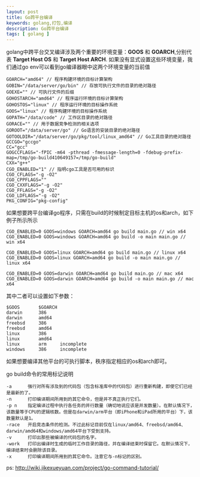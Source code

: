```yaml
---
layout: post
title: Go跨平台编译
keywords: golang,打包,编译
description: Go跨平台编译
tags: [ golang ]
---
```


golang中跨平台交叉编译涉及两个重要的环境变量：**GOOS** 和 **GOARCH**,分别代表 **Target Host OS** 和 **Target Host ARCH**. 如果没有显式设置这些环境变量，我们通过go env可以看到go编译器眼中这两个环境变量的当前值
```
GOARCH="amd64" // 程序构建环境的目标计算架构
GOBIN="/data/server/go/bin" // 存放可执行文件的目录的绝对路径
GOEXE="" // 可执行文件的后缀
GOHOSTARCH="amd64" // 程序运行环境的目标计算架构
GOHOSTOS="linux" // 程序运行环境的目标操作系统
GOOS="linux" // 程序构建环境的目标操作系统
GOPATH="/data/code" // 工作区目录的绝对路径
GORACE="" // 用于数据竞争检测的相关选项
GOROOT="/data/server/go" // Go语言的安装目录的绝对路径
GOTOOLDIR="/data/server/go/pkg/tool/linux_amd64" // Go工具目录的绝对路径
GCCGO="gccgo"
CC="gcc"
GOGCCFLAGS="-fPIC -m64 -pthread -fmessage-length=0 -fdebug-prefix-map=/tmp/go-build410649157=/tmp/go-build"
CXX="g++"
CGO_ENABLED="1" // 指明cgo工具是否可用的标识
CGO_CFLAGS="-g -O2"
CGO_CPPFLAGS=""
CGO_CXXFLAGS="-g -O2"
CGO_FFLAGS="-g -O2"
CGO_LDFLAGS="-g -O2"
PKG_CONFIG="pkg-config"
```

如果想要跨平台编译go程序，只需在build的时候制定目标主机的os和arch，如下例子所示所示
```golang
CGO_ENABLED=0 GOOS=windows GOARCH=amd64 go build main.go // win x64
CGO_ENABLED=0 GOOS=windows GOARCH=amd64 go build -o main main.go // win x64

CGO_ENABLED=0 GOOS=linux GOARCH=amd64 go build main.go // linux x64
CGO_ENABLED=0 GOOS=linux GOARCH=amd64 go build -o main main.go // linux x64

CGO_ENABLED=0 GOOS=darwin GOARCH=amd64 go build main.go // mac x64
CGO_ENABLED=0 GOOS=darwin GOARCH=amd64 go build -o main main.go // mac x64
```
其中二者可以设置如下参数：
```
$GOOS 		$GOARCH 	
darwin 		386
darwin 		amd64
freebsd 	386
freebsd 	amd64
linux 		386
linux 		amd64
linux 		arm 	incomplete
windows 	386 	incomplete
```
如果想要编译其他平台的可执行脚本，秩序指定相应的os和arch即可。

go build命令的常用标记说明
```
-a		强行对所有涉及到的代码包（包含标准库中的代码包）进行重新构建，即使它们已经是最新的了。
-n		打印编译期间所用到的其它命令，但是并不真正执行它们。
-p n	指定编译过程中执行各任务的并行数量（确切地说应该是并发数量）。在默认情况下，该数量等于CPU的逻辑核数。但是在darwin/arm平台（即iPhone和iPad所用的平台）下，该数量默认是1。
-race	开启竞态条件的检测。不过此标记目前仅在linux/amd64、freebsd/amd64、darwin/amd64和windows/amd64平台下受到支持。
-v		打印出那些被编译的代码包的名字。
-work	打印出编译时生成的临时工作目录的路径，并在编译结束时保留它。在默认情况下，编译结束时会删除该目录。
-x		打印编译期间所用到的其它命令。注意它与-n标记的区别。
```



ps: http://wiki.jikexueyuan.com/project/go-command-tutorial/
